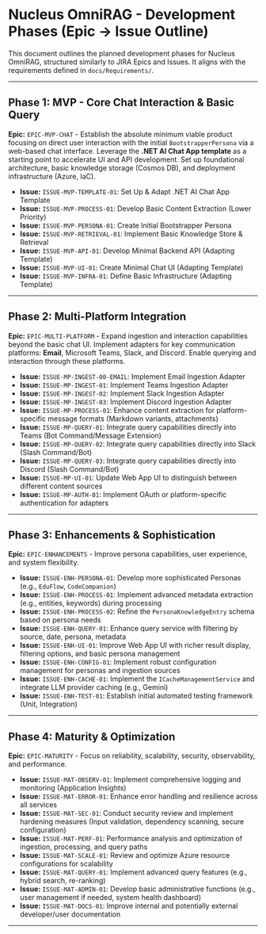 # Nucleus OmniRAG - Development Phases (Epic -> Issue Outline)

This document outlines the planned development phases for Nucleus OmniRAG, structured similarly to JIRA Epics and Issues. It aligns with the requirements defined in `docs/Requirements/`.

---

## Phase 1: MVP - Core Chat Interaction & Basic Query

**Epic:** `EPIC-MVP-CHAT` - Establish the absolute minimum viable product focusing on direct user interaction with the initial `BootstrapperPersona` via a web-based chat interface. Leverage the **.NET AI Chat App template** as a starting point to accelerate UI and API development. Set up foundational architecture, basic knowledge storage (Cosmos DB), and deployment infrastructure (Azure, IaC).

*   **Issue:** `ISSUE-MVP-TEMPLATE-01`: Set Up & Adapt .NET AI Chat App Template
*   **Issue:** `ISSUE-MVP-PROCESS-01`: Develop Basic Content Extraction (Lower Priority)
*   **Issue:** `ISSUE-MVP-PERSONA-01`: Create Initial Bootstrapper Persona
*   **Issue:** `ISSUE-MVP-RETRIEVAL-01`: Implement Basic Knowledge Store & Retrieval
*   **Issue:** `ISSUE-MVP-API-01`: Develop Minimal Backend API (Adapting Template)
*   **Issue:** `ISSUE-MVP-UI-01`: Create Minimal Chat UI (Adapting Template)
*   **Issue:** `ISSUE-MVP-INFRA-01`: Define Basic Infrastructure (Adapting Template)

---

## Phase 2: Multi-Platform Integration

**Epic:** `EPIC-MULTI-PLATFORM` - Expand ingestion and interaction capabilities beyond the basic chat UI. Implement adapters for key communication platforms: **Email**, Microsoft Teams, Slack, and Discord. Enable querying and interaction through these platforms.

*   **Issue:** `ISSUE-MP-INGEST-00-EMAIL`: Implement Email Ingestion Adapter
*   **Issue:** `ISSUE-MP-INGEST-01`: Implement Teams Ingestion Adapter
*   **Issue:** `ISSUE-MP-INGEST-02`: Implement Slack Ingestion Adapter
*   **Issue:** `ISSUE-MP-INGEST-03`: Implement Discord Ingestion Adapter
*   **Issue:** `ISSUE-MP-PROCESS-01`: Enhance content extraction for platform-specific message formats (Markdown variants, attachments)
*   **Issue:** `ISSUE-MP-QUERY-01`: Integrate query capabilities directly into Teams (Bot Command/Message Extension)
*   **Issue:** `ISSUE-MP-QUERY-02`: Integrate query capabilities directly into Slack (Slash Command/Bot)
*   **Issue:** `ISSUE-MP-QUERY-03`: Integrate query capabilities directly into Discord (Slash Command/Bot)
*   **Issue:** `ISSUE-MP-UI-01`: Update Web App UI to distinguish between different content sources
*   **Issue:** `ISSUE-MP-AUTH-01`: Implement OAuth or platform-specific authentication for adapters

---

## Phase 3: Enhancements & Sophistication

**Epic:** `EPIC-ENHANCEMENTS` - Improve persona capabilities, user experience, and system flexibility.

*   **Issue:** `ISSUE-ENH-PERSONA-01`: Develop more sophisticated Personas (e.g., `EduFlow`, `CodeCompanion`)
*   **Issue:** `ISSUE-ENH-PROCESS-01`: Implement advanced metadata extraction (e.g., entities, keywords) during processing
*   **Issue:** `ISSUE-ENH-PROCESS-02`: Refine the `PersonaKnowledgeEntry` schema based on persona needs
*   **Issue:** `ISSUE-ENH-QUERY-01`: Enhance query service with filtering by source, date, persona, metadata
*   **Issue:** `ISSUE-ENH-UI-01`: Improve Web App UI with richer result display, filtering options, and basic persona management
*   **Issue:** `ISSUE-ENH-CONFIG-01`: Implement robust configuration management for personas and ingestion sources
*   **Issue:** `ISSUE-ENH-CACHE-01`: Implement the `ICacheManagementService` and integrate LLM provider caching (e.g., Gemini)
*   **Issue:** `ISSUE-ENH-TEST-01`: Establish initial automated testing framework (Unit, Integration)

---

## Phase 4: Maturity & Optimization

**Epic:** `EPIC-MATURITY` - Focus on reliability, scalability, security, observability, and performance.

*   **Issue:** `ISSUE-MAT-OBSERV-01`: Implement comprehensive logging and monitoring (Application Insights)
*   **Issue:** `ISSUE-MAT-ERROR-01`: Enhance error handling and resilience across all services
*   **Issue:** `ISSUE-MAT-SEC-01`: Conduct security review and implement hardening measures (Input validation, dependency scanning, secure configuration)
*   **Issue:** `ISSUE-MAT-PERF-01`: Performance analysis and optimization of ingestion, processing, and query paths
*   **Issue:** `ISSUE-MAT-SCALE-01`: Review and optimize Azure resource configurations for scalability
*   **Issue:** `ISSUE-MAT-QUERY-01`: Implement advanced query features (e.g., hybrid search, re-ranking)
*   **Issue:** `ISSUE-MAT-ADMIN-01`: Develop basic administrative functions (e.g., user management if needed, system health dashboard)
*   **Issue:** `ISSUE-MAT-DOCS-01`: Improve internal and potentially external developer/user documentation

---
